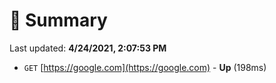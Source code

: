 # 📖 Summary
Last updated: **4/24/2021, 2:07:53 PM**

- `GET` [https://google.com](https://google.com) - **Up** (198ms)
